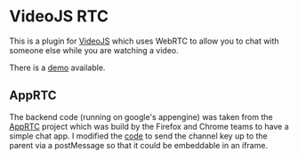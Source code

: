# VideoJS RTC

This is a plugin for [VideoJS](github/zencoder:videojs) which uses WebRTC to allow you to chat
with someone else while you are watching a video.

There is a [demo](http://videojs-rtc.appspot.com/html/demo.html) available.

## AppRTC

The backend code (running on google's appengine) was taken from the
[AppRTC](http://apprtc.appspot.com) project which was
build by the Firefox and Chrome teams to have a simple chat app.
I modified the [code](https://code.google.com/p/webrtc-samples/source/browse/trunk/apprtc/) to send
the channel key up to the parent via a postMessage so that it could be embeddable in an iframe.
